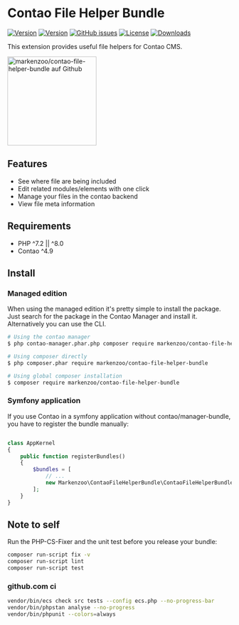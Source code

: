 Contao File Helper Bundle
===============================


[![Version](http://img.shields.io/packagist/v/markenzoo/contao-file-helper-bundle.svg?style=for-the-badge&label=Latest)](http://packagist.org/packages/markenzoo/contao-file-helper-bundle)
[![Version](http://img.shields.io/packagist/php-v/markenzoo/contao-file-helper-bundle.svg?style=for-the-badge&label=PHP)](http://packagist.org/packages/markenzoo/contao-file-helper-bundle)
[![GitHub issues](https://img.shields.io/github/issues/markenzoo/contao-file-helper-bundle?style=for-the-badge&logo=github)](https://github.com/markenzoo/contao-file-helper-bundle/issues)
[![License](http://img.shields.io/packagist/l/markenzoo/contao-file-helper-bundle?style=for-the-badge&label=License)](http://packagist.org/packages/markenzoo/contao-file-helper-bundle)
[![Downloads](http://img.shields.io/packagist/dt/markenzoo/contao-file-helper-bundle?style=for-the-badge&label=Downloads)](http://packagist.org/packages/markenzoo/contao-file-helper-bundle)

This extension provides useful file helpers for Contao CMS.

<p align="left">
  <a href="https://github.com/markenzoo/contao-file-helper-bundle/">
    <img alt="markenzoo/contao-file-helper-bundle auf Github" src="https://raw.githubusercontent.com/markenzoo/contao-file-helper-bundle/master/assets/contao-file-helper-icon.png" width="200">
  </a>
</p>

Features
--------

 - See where file are being included
 - Edit related modules/elements with one click
 - Manage your files in the contao backend
 - View file meta information

Requirements
------------

 - PHP ^7.2 || ^8.0
 - Contao ^4.9


Install
-------

### Managed edition

When using the managed edition it's pretty simple to install the package. Just search for the package in the
Contao Manager and install it. Alternatively you can use the CLI.

```bash
# Using the contao manager
$ php contao-manager.phar.php composer require markenzoo/contao-file-helper-bundle

# Using composer directly
$ php composer.phar require markenzoo/contao-file-helper-bundle

# Using global composer installation
$ composer require markenzoo/contao-file-helper-bundle
```

### Symfony application

If you use Contao in a symfony application without contao/manager-bundle, you have to register the bundle manually:

```php

class AppKernel
{
    public function registerBundles()
    {
        $bundles = [
            // ...
            new Markenzoo\ContaoFileHelperBundle\ContaoFileHelperBundle()
        ];
    }
}

```

## Note to self

Run the PHP-CS-Fixer and the unit test before you release your bundle:

```bash
composer run-script fix -v
composer run-script lint
composer run-script test
```

### github.com ci

```bash
vendor/bin/ecs check src tests --config ecs.php --no-progress-bar
vendor/bin/phpstan analyse --no-progress
vendor/bin/phpunit --colors=always
```
